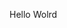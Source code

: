 Hello Wolrd



























































































































































































































































































































































































































































































































































































































































































































































































































































































































































































































































































































































































































































































































































































































































































































































































































































































































































































































































































































































































































































































































































































































































































































































































































































































































































































































































































































































































































































































































































































































































































































































































































































































































































































































































































































































































































































































































































































































































































































































































































































































































































































































































